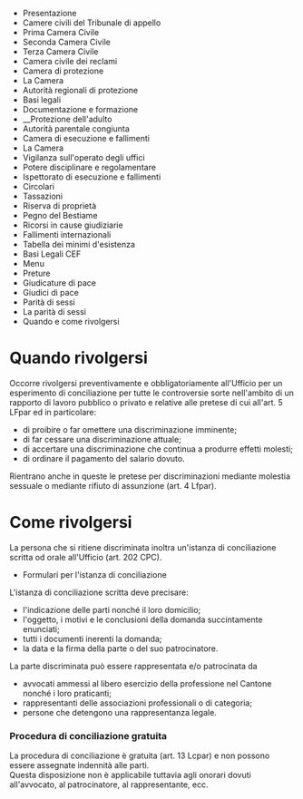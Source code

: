   * Presentazione
  * Camere civili del Tribunale di appello
  * Prima Camera Civile
  * Seconda Camera Civile
  * Terza Camera Civile
  * Camera civile dei reclami
  * Camera di protezione
  * La Camera
  * Autorità regionali di protezione
  * Basi legali
  * Documentazione e formazione
  *  __Protezione dell'adulto
  * Autorità parentale congiunta
  * Camera di esecuzione e fallimenti
  * La Camera
  * Vigilanza sull'operato degli uffici
  * Potere disciplinare e regolamentare
  * Ispettorato di esecuzione e fallimenti
  * Circolari
  * Tassazioni
  * Riserva di proprietà
  * Pegno del Bestiame
  * Ricorsi in cause giudiziarie
  * Fallimenti internazionali
  * Tabella dei minimi d'esistenza
  * Basi Legali CEF
  * Menu
  * Preture
  * Giudicature di pace
  * Giudici di pace
  * Parità di sessi 
  * La parità di sessi
  * Quando e come rivolgersi

#  Quando rivolgersi

Occorre rivolgersi preventivamente e obbligatoriamente all'Ufficio per un
esperimento di conciliazione per tutte le controversie sorte nell'ambito di un
rapporto di lavoro pubblico o privato e relative alle pretese di cui all'art.
5 LFpar ed in particolare:

  * di proibire o far omettere una discriminazione imminente;
  * di far cessare una discriminazione attuale;
  * di accertare una discriminazione che continua a produrre effetti molesti;
  * di ordinare il pagamento del salario dovuto.

Rientrano anche in queste le pretese per discriminazioni mediante molestia
sessuale o mediante rifiuto di assunzione (art. 4 Lfpar).

#  Come rivolgersi

La persona che si ritiene discriminata inoltra un'istanza di conciliazione
scritta od orale all'Ufficio (art. 202 CPC).

  * Formulari per l'istanza di conciliazione

L'istanza di conciliazione scritta deve precisare:

  * l'indicazione delle parti nonché il loro domicilio;
  * l'oggetto, i motivi e le conclusioni della domanda succintamente enunciati;
  * tutti i documenti inerenti la domanda;
  * la data e la firma della parte o del suo patrocinatore.

La parte discriminata può essere rappresentata e/o patrocinata da

  * avvocati ammessi al libero esercizio della professione nel Cantone nonché i loro praticanti;
  * rappresentanti delle associazioni professionali o di categoria;
  * persone che detengono una rappresentanza legale.

###  Procedura di conciliazione gratuita

La procedura di conciliazione è gratuita (art. 13 Lcpar) e non possono essere
assegnate indennità alle parti.  
Questa disposizione non è applicabile tuttavia agli onorari dovuti
all'avvocato, al patrocinatore, al rappresentante, ecc.

